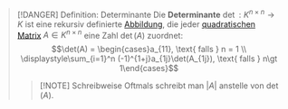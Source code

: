 > [!DANGER] Definition: Determinante
> Die **Determinante** $\det: K^{n\times n}\to K$ ist eine rekursiv definierte [Abbildung](../../../Mengenlehre/Abbildungen/Abbildung.md), die jeder [quadratischen Matrix](../Matrix.md) $A\in K^{n\times n}$ eine Zahl $\det (A)$ zuordnet:
> $$\det(A) = \begin{cases}a_{11}, \text{ falls } n = 1 \\ \displaystyle\sum_{i=1}^n (-1)^{1+j}a_{1j}\det(A_{1j}), \text{ falls } n\gt 1\end{cases}$$
> > [!NOTE] Schreibweise
> > Oftmals schreibt man $|A|$ anstelle von $\det (A)$.
